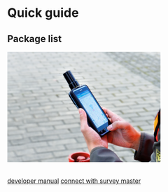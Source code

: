 # Quick guide

## Package list
<div style="text-align: left;"><img src="images/main_mobile-350x252.png" style="width: 350px;"></div><br>

[developer manual](./developer-docs.md "RTK+ service developer guide")
[connect with survey master](./common/connect-survey-master.md "compatible with survey master")
